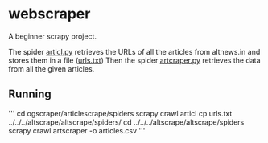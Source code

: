 # webscraper
A beginner scrapy project.

The spider [articl.py](ogscraper/articlescrape/spiders/articl.py) retrieves the URLs of all the articles from altnews.in and stores them in a file ([urls.txt](ogscraper/articlescrape/spiders/urls.txt))
Then the spider [artcraper.py](altscrape/altscrape/spiders/artscraper.py ) retrieves the data from all the given articles.

## Running
'''
cd ogscraper/articlescrape/spiders
scrapy crawl articl
cp urls.txt  ../../../altscrape/altscrape/spiders/
cd ../../../altscrape/altscrape/spiders
scrapy crawl artscraper -o articles.csv
'''
